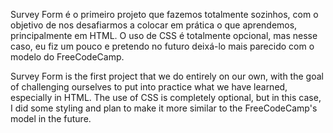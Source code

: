 Survey Form é o primeiro projeto que fazemos totalmente sozinhos, com o objetivo de nos desafiarmos a colocar em prática o que aprendemos, principalmente em HTML. O uso de CSS é totalmente opcional, mas nesse caso, eu fiz um pouco e pretendo no futuro deixá-lo mais parecido com o modelo do FreeCodeCamp.

Survey Form is the first project that we do entirely on our own, with the goal of challenging ourselves to put into practice what we have learned, especially in HTML. The use of CSS is completely optional, but in this case, I did some styling and plan to make it more similar to the FreeCodeCamp's model in the future.
